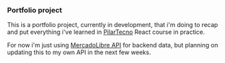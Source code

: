 ### Portfolio project

This is a portfolio project, currently in development, that i'm doing to recap and put everything i've learned in [PilarTecno](https://www.linkedin.com/company/pilar-tecno/) React course in practice.

For now i'm just using [MercadoLibre API](https://developers.mercadolibre.com.ar/es_ar) for backend data, but planning on updating this to my own API in the next few weeks.
